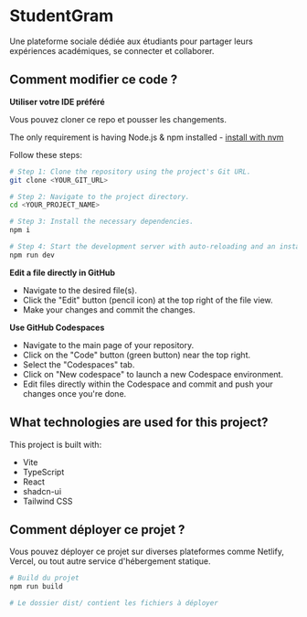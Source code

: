 # StudentGram

Une plateforme sociale dédiée aux étudiants pour partager leurs expériences académiques, se connecter et collaborer.

## Comment modifier ce code ?

**Utiliser votre IDE préféré**

Vous pouvez cloner ce repo et pousser les changements.

The only requirement is having Node.js & npm installed - [install with nvm](https://github.com/nvm-sh/nvm#installing-and-updating)

Follow these steps:

```sh
# Step 1: Clone the repository using the project's Git URL.
git clone <YOUR_GIT_URL>

# Step 2: Navigate to the project directory.
cd <YOUR_PROJECT_NAME>

# Step 3: Install the necessary dependencies.
npm i

# Step 4: Start the development server with auto-reloading and an instant preview.
npm run dev
```

**Edit a file directly in GitHub**

- Navigate to the desired file(s).
- Click the "Edit" button (pencil icon) at the top right of the file view.
- Make your changes and commit the changes.

**Use GitHub Codespaces**

- Navigate to the main page of your repository.
- Click on the "Code" button (green button) near the top right.
- Select the "Codespaces" tab.
- Click on "New codespace" to launch a new Codespace environment.
- Edit files directly within the Codespace and commit and push your changes once you're done.

## What technologies are used for this project?

This project is built with:

- Vite
- TypeScript
- React
- shadcn-ui
- Tailwind CSS

## Comment déployer ce projet ?

Vous pouvez déployer ce projet sur diverses plateformes comme Netlify, Vercel, ou tout autre service d'hébergement statique.

```sh
# Build du projet
npm run build

# Le dossier dist/ contient les fichiers à déployer
```
